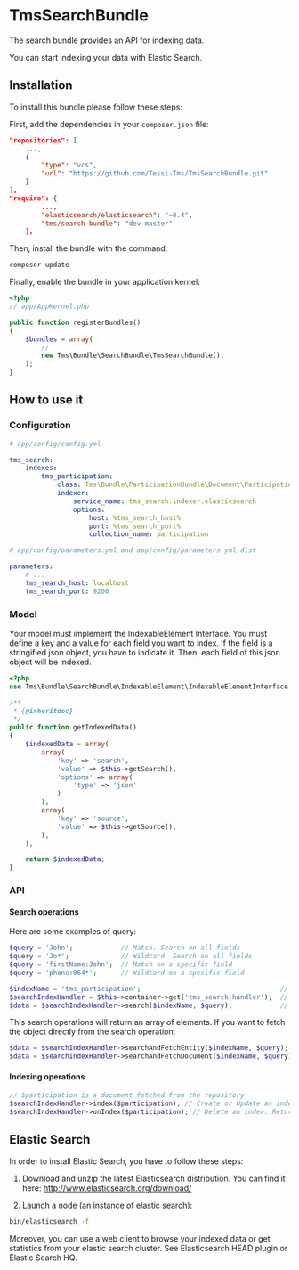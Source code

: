 TmsSearchBundle
======================

The search bundle provides an API for indexing data.

You can start indexing your data with Elastic Search.


Installation
------------

To install this bundle please follow these steps:

First, add the dependencies in your `composer.json` file:

```json
"repositories": [
    ...,
    {
        "type": "vcs",
        "url": "https://github.com/Tessi-Tms/TmsSearchBundle.git"
    }
],
"require": {
        ...,
        "elasticsearch/elasticsearch": "~0.4",
        "tms/search-bundle": "dev-master"
    },
```

Then, install the bundle with the command:

```sh
composer update
```

Finally, enable the bundle in your application kernel:

```php
<?php
// app/AppKernel.php

public function registerBundles()
{
    $bundles = array(
        //
        new Tms\Bundle\SearchBundle\TmsSearchBundle(),
    );
}
```


How to use it
-------------

### Configuration


``` yaml
# app/config/config.yml

tms_search:
    indexes:
        tms_participation:                                                  # Name of your index
            class: Tms\Bundle\ParticipationBundle\Document\Participation    # Class of the element
            indexer:
                service_name: tms_search.indexer.elasticsearch              # Indexer you want to use
                options:
                    host: %tms_search_host%                                 # Indexer host (required)
                    port: %tms_search_port%                                 # Indexer port (required)
                    collection_name: participation                          # Indexer collection name (optionnal)

```


``` yaml
# app/config/parameters.yml and app/config/parameters.yml.dist

parameters:
    # ...
    tms_search_host: localhost
    tms_search_port: 9200
```

### Model

Your model must implement the IndexableElement Interface.
You must define a key and a value for each field you want to index.
If the field is a stringified json object, you have to indicate it.
Then, each field of this json object will be indexed.


``` php
<?php
use Tms\Bundle\SearchBundle\IndexableElement\IndexableElementInterface;

/**
 * {@inheritdoc}
 */
public function getIndexedData()
{
    $indexedData = array(
        array(
            'key' => 'search',
            'value' => $this->getSearch(),
            'options' => array(
                'type' => 'json'
            )
        ),
        array(
            'key' => 'source',
            'value' => $this->getSource(),
        ),
    );

    return $indexedData;
}
```

### API

#### Search operations

Here are some examples of query:
``` php
$query = 'John';            // Match. Search on all fields
$query = 'Jo*';             // Wildcard. Search on all fields
$query = 'firstName:John';  // Match on a specific field
$query = 'phone:064*';      // Wildcard on a specific field
````

``` php
$indexName = 'tms_participation';                                   // After the index name you defined in app/config/config.yml
$searchIndexHandler = $this->container->get('tms_search.handler');  // Get the search service
$data = $searchIndexHandler->search($indexName, $query);            // Returns elements in array
```
This search operations will return an array of elements. 
If you want to fetch the object directly from the search operation:
``` php
$data = $searchIndexHandler->searchAndFetchEntity($indexName, $query);   // ORM
$data = $searchIndexHandler->searchAndFetchDocument($indexName, $query); // ODM
```

#### Indexing operations

``` php
// $participation is a document fetched from the repository
$searchIndexHandler->index($participation); // Create or Update an index. Returns boolean
$searchIndexHandler->unIndex($participation); // Delete an index. Returns boolean
```


Elastic Search
--------------

In order to install Elastic Search, you have to follow these steps:

1. Download and unzip the latest Elasticsearch distribution. 
You can find it here: http://www.elasticsearch.org/download/

2. Launch a node (an instance of elastic search):

``` sh
bin/elasticsearch -f
```

Moreover, you can use a web client to browse your indexed data or get statistics from your elastic search cluster.
See Elasticsearch HEAD plugin or Elastic Search HQ.


